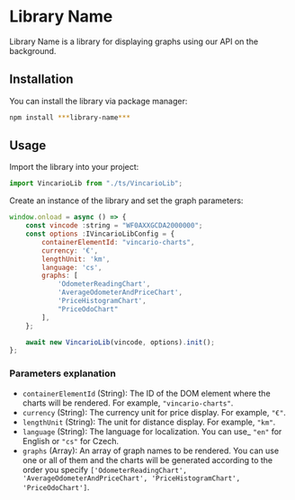 # Library Name

Library Name is a library for displaying graphs using our API on the background.

## Installation

You can install the library via package manager:

```bash 
npm install ***library-name***
```

## Usage

Import the library into your project:

```javascript 
import VincarioLib from "./ts/VincarioLib";
```

Create an instance of the library and set the graph parameters:

```javascript 
window.onload = async () => {
    const vincode :string = "WF0AXXGCDA2000000";
    const options :IVincarioLibConfig = {
        containerElementId: "vincario-charts",
        currency: '€',
        lengthUnit: 'km',
        language: 'cs',
        graphs: [
            'OdometerReadingChart',
            'AverageOdometerAndPriceChart',
            'PriceHistogramChart',
            "PriceOdoChart"
        ],
    };

    await new VincarioLib(vincode, options).init();
};
```

### Parameters explanation

- `containerElementId` (String): The ID of the DOM element where the charts will be rendered. For example, `"vincario-charts"`.
- `currency` (String): The currency unit for price display. For example, `"€"`.
- `lengthUnit` (String): The unit for distance display. For example, `"km"`.
- `language` (String): The language for localization. You can use_ `"en"` for English or `"cs"` for Czech.
- `graphs` (Array): An array of graph names to be rendered. You can use one or all of them and the charts will be generated according to the order you specify `['OdometerReadingChart', 'AverageOdometerAndPriceChart', 'PriceHistogramChart', 'PriceOdoChart']`.
